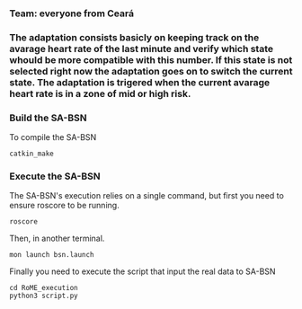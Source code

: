 ### Team: everyone from Ceará

### The adaptation consists basicly on keeping track on the avarage heart rate of the last minute and verify which state whould be more compatible with this number. If this state is not selected right now the adaptation goes on to switch the current state. The adaptation is trigered when the current avarage heart rate is in a zone of mid or high risk.

### Build the SA-BSN

To compile the SA-BSN

```
catkin_make
```

### Execute the SA-BSN

The SA-BSN's execution relies on a single command, but first you need to ensure roscore to be running.

```
roscore
```

Then, in another terminal.

```
mon launch bsn.launch
```

Finally you need to execute the script that input the real data to SA-BSN

```
cd RoME_execution
python3 script.py
```
